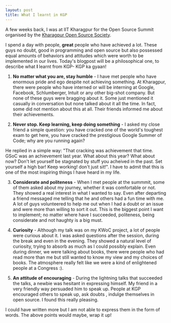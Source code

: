 ```yaml
---
layout: post
title: What I learnt in KGP
---
```


A few weeks back, I was at IIT Kharagpur for the Open Source Summit organised by the [Kharagpur Open Source Society](https://kossiitkgp.in/).


I spend a day with people, **great** people who have achieved a lot. These guys no doubt, good in programming and open source but  also 
possessed equal amounts of behaviors and attitudes which were worth to be implemented in our lives. Today's blogpost will be a 
philosophical one, to describe what **I** learnt from KGP- KGP ka gyaan!

1. **No matter what you are, stay humble** - I have met people who have enormous pride and ego despite not achieving something. At 
Kharagpur, there were people who have interned or will be interning at Google, Facebook, Schlumberger, Intuit or any other big-shot 
company. But none of these guys were bragging about it. Some just mentioned it casually in conversation but none talked about it all the 
time. In fact, some did not mention about this at all. Their friends informed me about their achievements.

2. **Never stop. Keep learning, keep doing something** - I asked my close friend a simple question: you have cracked one of the world's 
toughest exam to get here, you have cracked the prestigious Google Summer of Code; why are you running again?

He replied in a simple way: "That cracking was achievement that time. GSoC was an achievement last year. What about this year? What 
about now? Don't let yourself be stagnated by stuff you acheived in the past. Set yourself a high bar! Keep working! don't just sit!". I 
have to admit that this is one of the most inspiring things I have heard in my life.

3. **Considerate and politeness** - When I met people at the summmit, some of them asked about my journey, whether it was comfortable or 
not. They showed a real interest in what I wanted to say. Even after departing a friend messaged me telling that he and others had a fun 
time with me. A lot of guys volunteered to help me out when I had a doubt or an issue and were more than willing to sort it out. This is 
the biggest point I want to implement; no matter where have I succeeded, politeness, being considerate and not haughty is a big must.

4. **Curiosity** - Although my talk was on my KWoC project, a lot of people were curious about it. I was asked questions after the 
session, during the break and even in the evening. They showed a natural level of curiosity, trying to absorb as much as I could possibly 
explain. Even during dinner, we were talking about books, there were people who had read more than me but still wanted to know my view 
and my choices of books. The atmosphere really felt like we were a kind of enlightened people at a Congress :). 

5. **An attitude of encouraging** - During the lightning talks that succeeded the talks, a newbie was hesitant in expressing himself. My 
friend in a very friendly way persuaded him to speak up. People at KGP encouraged others to speak up, ask doubts , indulge themselves in 
open source. I found this really pleasing.

I could have written more but I am not able to express them in the form of words. The above points would maybe, wrap it up!
